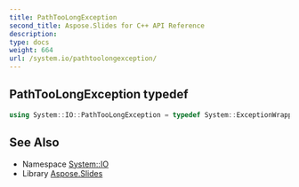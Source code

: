 ```yaml
---
title: PathTooLongException
second_title: Aspose.Slides for C++ API Reference
description: 
type: docs
weight: 664
url: /system.io/pathtoolongexception/
---
```

## PathTooLongException typedef




```cpp
using System::IO::PathTooLongException = typedef System::ExceptionWrapper<Details_PathTooLongException >
```

## See Also

* Namespace [System::IO](../)
* Library [Aspose.Slides](../../)